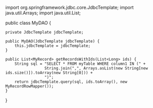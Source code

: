 import org.springframework.jdbc.core.JdbcTemplate;
import java.util.Arrays;
import java.util.List;

public class MyDAO {

    private JdbcTemplate jdbcTemplate;

    public MyDAO(JdbcTemplate jdbcTemplate) {
        this.jdbcTemplate = jdbcTemplate;
    }

    public List<MyRecord> getRecordsWithIds(List<Long> ids) {
        String sql = "SELECT * FROM myTable WHERE column1 IN (" +
                     String.join(",", Arrays.asList(new String[new ids.size()]).toArray(new String[0])) +
                     ")";
        return jdbcTemplate.query(sql, ids.toArray(), new MyRecordRowMapper());
    }

}
